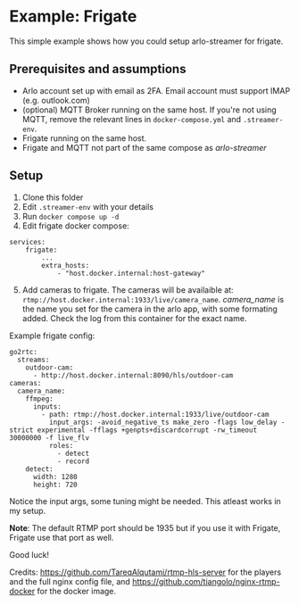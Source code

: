# Example: Frigate
This simple example shows how you could setup arlo-streamer for frigate.

## Prerequisites and assumptions
- Arlo account set up with email as 2FA. Email account must support IMAP (e.g. outlook.com)
- (optional) MQTT Broker running on the same host. If you're not using MQTT, remove the relevant lines in `docker-compose.yml` and `.streamer-env`.
- Frigate running on the same host.
- Frigate and MQTT not part of the same compose as *arlo-streamer*

## Setup
1. Clone this folder
2. Edit `.streamer-env` with your details
3. Run `docker compose up -d`
4. Edit frigate docker compose:
```
services:
    frigate:
        ...
        extra_hosts:
            - "host.docker.internal:host-gateway"
```
5. Add cameras to frigate.
The cameras will be availaible at: `rtmp://host.docker.internal:1933/live/camera_name`. *camera_name* is the name you set for the camera in the arlo app, with some formating added. Check the log from this container for the exact name.

Example frigate config:
```
go2rtc:
  streams:
    outdoor-cam:
      - http://host.docker.internal:8090/hls/outdoor-cam
cameras:
  camera_name:
    ffmpeg:
      inputs:
        - path: rtmp://host.docker.internal:1933/live/outdoor-cam
          input_args: -avoid_negative_ts make_zero -flags low_delay -strict experimental -fflags +genpts+discardcorrupt -rw_timeout 30000000 -f live_flv
          roles:
            - detect
            - record
    detect:
      width: 1280
      height: 720
```
Notice the input args, some tuning might be needed. This atleast works in my setup.

__Note__: The default RTMP port should be 1935 but if you use it with Frigate, Frigate use that port as well. 

Good luck!

Credits: https://github.com/TareqAlqutami/rtmp-hls-server for the players and the full nginx config file, and https://github.com/tiangolo/nginx-rtmp-docker for the docker image.